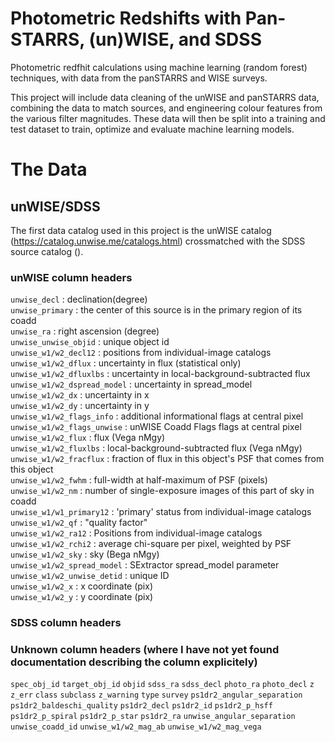 # Photometric Redshifts with Pan-STARRS, (un)WISE, and SDSS

Photometric redfhit calculations using machine learning (random forest) techniques, with data from the panSTARRS and WISE surveys.

This project will include data cleaning of the unWISE and panSTARRS data, combining the data to match sources, and engineering colour features from the various filter magnitudes. These data will then be split into a training and test dataset to train, optimize and evaluate machine learning models.

# The Data
## unWISE/SDSS
The first data catalog used in this project is the unWISE catalog (https://catalog.unwise.me/catalogs.html) crossmatched with the SDSS source catalog ().

### unWISE column headers
`unwise_decl` : declination(degree)  
`unwise_primary`  : the center of this source is in the primary region of its coadd  
`unwise_ra` : right ascension (degree)  
`unwise_unwise_objid` : unique object id  
`unwise_w1/w2_decl12` : positions from individual-image catalogs  
`unwise_w1/w2_dflux` : uncertainty in flux (statistical only)  
`unwise_w1/w2_dfluxlbs`  : uncertainty in local-background-subtracted flux
`unwise_w1/w2_dspread_model` : uncertainty in spread_model  
`unwise_w1/w2_dx`  : uncertainty in x  
`unwise_w1/w2_dy`  : uncertainty in y  
`unwise_w1/w2_flags_info`  : additional informational flags at central pixel  
`unwise_w1/w2_flags_unwise`  : unWISE Coadd Flags flags at central pixel
`unwise_w1/w2_flux`  : flux (Vega nMgy)  
`unwise_w1/w2_fluxlbs` : local-background-subtracted flux (Vega nMgy)  
`unwise_w1/w2_fracflux`  : fraction of flux in this object's PSF that comes from this object  
`unwise_w1/w2_fwhm` : full-width at half-maximum of PSF (pixels)  
`unwise_w1/w2_nm`  : number of single-exposure images of this part of sky in coadd  
`unwise_w1/w1_primary12`  : 'primary' status from individual-image catalogs  
`unwise_w1/w2_qf` : "quality factor"  
`unwise_w1/w2_ra12` : Positions from individual-image catalogs  
`unwise_w1/w2_rchi2`  : average chi-square per pixel, weighted by PSF  
`unwise_w1/w2_sky`  : sky (Bega nMgy)  
`unwise_w1/w2_spread_model` : SExtractor spread_model parameter  
`unwise_w1/w2_unwise_detid` : unique ID  
`unwise_w1/w2_x`  : x coordinate (pix)  
`unwise_w1/w2_y`  : y coordinate (pix)  

### SDSS column headers

### Unknown column headers (where I have not yet found documentation describing the column explicitely)
`spec_obj_id`
`target_obj_id`
`objid`
`sdss_ra`
`sdss_decl`
`photo_ra`
`photo_decl`
`z`
`z_err`
`class`
`subclass`
`z_warning`
`type`
`survey`
`ps1dr2_angular_separation`
`ps1dr2_baldeschi_quality`
`ps1dr2_decl`
`ps1dr2_id`
`ps1dr2_p_hsff`
`ps1dr2_p_spiral`
`ps1dr2_p_star`
`ps1dr2_ra`
`unwise_angular_separation`
`unwise_coadd_id`
`unwise_w1/w2_mag_ab`
`unwise_w1/w2_mag_vega`


